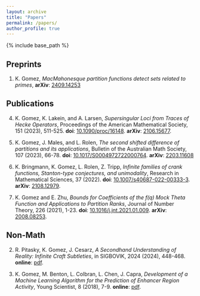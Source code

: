 ```yaml
---
layout: archive
title: "Papers"
permalink: /papers/
author_profile: true
---
```


{% include base_path %}

## Preprints

1. K. Gomez, *MacMahonesque partition functions detect sets related to primes*, **arXiv**: [2409.14253](https://arxiv.org/abs/2409.14253)

## Publications

4. K. Gomez, K. Lakein, and A. Larsen, *Supersingular Loci from Traces of Hecke Operators*, Proceedings of the American Mathematical Society, 151 (2023), 511-525. **doi**: [10.1090/proc/16148](https://doi.org/10.1090/proc/16148). **arXiv**: [2106.15677](https://arxiv.org/abs/2106.15677).

3. K. Gomez, J. Males, and L. Rolen, *The second shifted difference of partitions and its applications*, Bulletin of the Australian Math Society, 107 (2023), 66-78. **doi**: [10.1017/S0004972722000764](https://doi.org/10.1017/S0004972722000764). **arXiv**: [2203.11608](https://arxiv.org/abs/2203.11608)

2. K. Bringmann, K. Gomez, L. Rolen, Z. Tripp, *Infinite families of crank functions, Stanton-type conjectures, and unimodality*, Research in Mathematical Sciences, 37 (2022). **doi**: [10.1007/s40687-022-00333-3](https://doi.org/10.1007/s40687-022-00333-3). **arXiv**: [2108.12979](https://arxiv.org/abs/2108.12979).

1. K. Gomez and E. Zhu, *Bounds for Coefficients of the f(q) Mock Theta Function and Applications to Partition Ranks*, Journal of Number Theory, 226 (2021), 1-23. **doi**: [10.1016/j.jnt.2021.01.009](https://doi.org/10.1016/j.jnt.2021.01.009). **arXiv**: [2008.08253](https://arxiv.org/abs/2008.08253).


## Non-Math

2. R. Pitasky, K. Gomez, J. Cesarz, *A Secondhand Understanding of Reality: Infinite Craft Subtleties*, in SIGBOVIK, 2024 (2024), 448-468. **online**: [pdf](https://sigbovik.org/2024/proceedings.pdf).

1. K. Gomez, M. Benton, L. Colbran, L. Chen, J. Capra, *Development of a Machine Learning Algorithm for the Prediction of Enhancer Region Activity*, Young Scientist, 8 (2018), 7-9. **online**: [pdf](https://cdn.vanderbilt.edu/vu-wordpress-0/wp-content/uploads/sites/16/2020/12/19123549/Kevin-Gomez.pdf).
